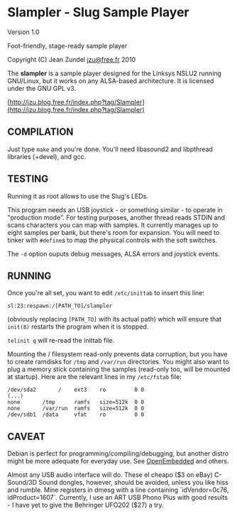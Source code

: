 Slampler - Slug Sample Player
=============================

Version 1.0

Foot-friendly, stage-ready sample player

Copyright (C) Jean Zundel <jzu@free.fr> 2010 

The **slampler** is a sample player designed for the Linksys NSLU2 running
GNU/Linux, but it works on any ALSA-based architecture.  It is licensed under
the GNU GPL v3.

[http://jzu.blog.free.fr/index.php?tag/Slampler](http://jzu.blog.free.fr/index.php?tag/Slampler)

COMPILATION
-----------

Just type `make` and you're done. You'll need libasound2 and libpthread
libraries (+devel), and gcc.


TESTING
-------

Running it as root allows to use the Slug's LEDs.

This program needs an USB joystick - or something similar - to operate
in "production mode". For testing purposes, another thread reads STDIN and
scans characters you can map with samples. It currently manages up to eight
samples per bank, but there's room for expansion. You will need to tinker with
`#define`s to map the physical controls with the soft switches.

The `-d` option ouputs debug messages, ALSA errors and joystick events.


RUNNING
-------

Once you're all set, you want to edit `/etc/inittab` to insert this line:

`sl:23:respawn:/[PATH_TO]/slampler`

(obviously replacing `[PATH_TO]` with its actual path)
which will ensure that `init(8)` restarts the program when it is stopped.

`telinit q` will re-read the inittab file.

Mounting the / filesystem read-only prevents data corruption, but you have to
create ramdisks for `/tmp` and `/var/run` directories. You might also want to
plug a memory stick containing the samples (read-only too, will be mounted at
startup). Here are the relevant lines in my `/etc/fstab` file:

    /dev/sda2       /    ext3    ro         0 0
    (...)
    none       /tmp      ramfs   size=512k  0 0
    none       /var/run  ramfs   size=512k  0 0
    /dev/sdb1  /data     vfat    ro         0 0


CAVEAT
------

Debian is perfect for programming/compiling/debugging, but 
another distro might be more adequate for everyday use.
See [OpenEmbedded](http://wiki.openembedded.net/) and others.

Almost any USB audio interface will do. These el cheapo ($3 on eBay)
C-Sound/3D Sound dongles, however, should be avoided, unless you
like hiss and rumble. Mine registers in dmesg with a line containing
`idVendor=0c76, idProduct=1607`. Currently, I use an ART USB Phono
Plus with good results - I have yet to give the Behringer UFO202 
($27) a try.

<!-- Convert to HTML using markdown -->
